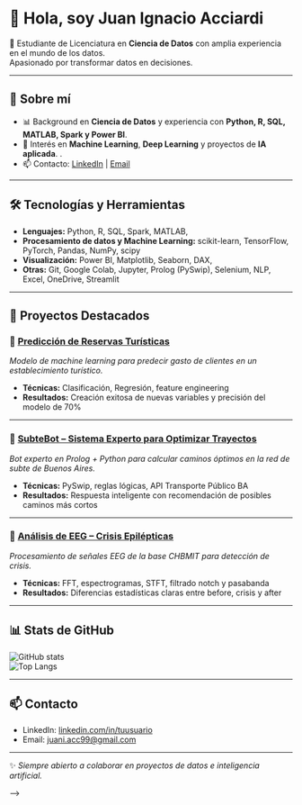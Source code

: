 # 👋 Hola, soy Juan Ignacio Acciardi  

🎯 Estudiante de Licenciatura en **Ciencia de Datos** con amplia experiencia en el mundo de los datos.  
Apasionado por transformar datos en decisiones.  

---

## 🚀 Sobre mí
- 📊 Background en **Ciencia de Datos** y experiencia con **Python, R, SQL, MATLAB, Spark y Power BI**.  
- 🤖 Interés en **Machine Learning**, **Deep Learning** y proyectos de **IA aplicada**.  .  
- 📫 Contacto: [LinkedIn](https://www.linkedin.com/in/juanAcciardi) | [Email](juani.acc99@gmail.com)  

---

## 🛠️ Tecnologías y Herramientas
- **Lenguajes:** Python, R, SQL, Spark, MATLAB,
- **Procesamiento de datos y Machine Learning:** scikit-learn, TensorFlow, PyTorch, Pandas, NumPy, scipy 
- **Visualización:** Power BI, Matplotlib, Seaborn, DAX, 
- **Otras:** Git, Google Colab, Jupyter, Prolog (PySwip), Selenium, NLP, Excel, OneDrive, Streamlit

---

## 📂 Proyectos Destacados  

### 🔹 [Predicción de Reservas Turísticas](https://github.com/tuusuario/proyecto-turismo)
_Modelo de machine learning para predecir gasto de clientes en un establecimiento turístico._  
- **Técnicas:** Clasificación, Regresión, feature engineering  
- **Resultados:** Creación exitosa de nuevas variables y precisión del modelo de 70%

---

### 🔹 [SubteBot – Sistema Experto para Optimizar Trayectos](https://github.com/tuusuario/subtebot)
_Bot experto en Prolog + Python para calcular caminos óptimos en la red de subte de Buenos Aires._  
- **Técnicas:** PySwip, reglas lógicas, API Transporte Público BA  
- **Resultados:** Respuesta inteligente con recomendación de posibles caminos más cortos 

---

### 🔹 [Análisis de EEG – Crisis Epilépticas](https://github.com/tuusuario/proyecto-eeg)
_Procesamiento de señales EEG de la base CHBMIT para detección de crisis._  
- **Técnicas:** FFT, espectrogramas, STFT, filtrado notch y pasabanda  
- **Resultados:** Diferencias estadísticas claras entre before, crisis y after  

---

## 📊 Stats de GitHub  
![GitHub stats](https://github-readme-stats.vercel.app/api?username=tuusuario&show_icons=true&theme=tokyonight)  
![Top Langs](https://github-readme-stats.vercel.app/api/top-langs/?username=tuusuario&layout=compact&theme=tokyonight)

---

## 📫 Contacto
- LinkedIn: [linkedin.com/in/tuusuario](https://www.linkedin.com/in/JuanAcciardi)  
- Email: juani.acc99@gmail.com

---
✨ _Siempre abierto a colaborar en proyectos de datos e inteligencia artificial._

-->
